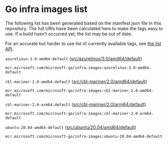 <!-- This file was generated by 'go run ./cmd/geninfra'. Do not edit manually. -->

# Go infra images list

The following list has been generated based on the manifest.json file in this repository.
The full URIs have been calculated here to make the tags easy to use.
If a build hasn't occurred yet, the list may be out of date.

For an accurate but harder to use list of currently available tags, see [the list API](https://mcr.microsoft.com/v2/microsoft-go/infra-images/tags/list).

`azurelinux-3.0-amd64-default` ([src/azurelinux/3.0/amd64/default](./src/azurelinux/3.0/amd64/default/Dockerfile))
```
mcr.microsoft.com/microsoft-go/infra-images:azurelinux-3.0-amd64-default
```

`cbl-mariner-2.0-amd64-default` ([src/cbl-mariner/2.0/amd64/default](./src/cbl-mariner/2.0/amd64/default/Dockerfile))
```
mcr.microsoft.com/microsoft-go/infra-images:cbl-mariner-2.0-amd64-default
```

`cbl-mariner-2.0-arm64-default` ([src/cbl-mariner/2.0/arm64/default](./src/cbl-mariner/2.0/arm64/default/Dockerfile))
```
mcr.microsoft.com/microsoft-go/infra-images:cbl-mariner-2.0-arm64-default
```

`ubuntu-20.04-amd64-default` ([src/ubuntu/20.04/amd64/default](./src/ubuntu/20.04/amd64/default/Dockerfile))
```
mcr.microsoft.com/microsoft-go/infra-images:ubuntu-20.04-amd64-default
```

